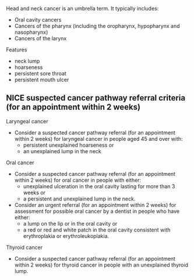 Head and neck cancer is an umbrella term. It typically includes:  
* Oral cavity cancers
* Cancers of the pharynx (including the oropharynx, hypopharynx and nasopharynx)
* Cancers of the larynx

  
Features  
* neck lump
* hoarseness
* persistent sore throat
* persistent mouth ulcer

  
  
NICE suspected cancer pathway referral criteria (for an appointment within 2 weeks)
-----------------------------------------------------------------------------------

  
Laryngeal cancer  
* Consider a suspected cancer pathway referral (for an appointment within 2 weeks) for laryngeal cancer in people aged 45 and over with:
	+ persistent unexplained hoarseness or
	+ an unexplained lump in the neck

  
Oral cancer  
* Consider a suspected cancer pathway referral (for an appointment within 2 weeks) for oral cancer in people with either:
	+ unexplained ulceration in the oral cavity lasting for more than 3 weeks or
	+ a persistent and unexplained lump in the neck.
* Consider an urgent referral (for an appointment within 2 weeks) for assessment for possible oral cancer by a dentist in people who have either:
	+ a lump on the lip or in the oral cavity or
	+ a red or red and white patch in the oral cavity consistent with erythroplakia or erythroleukoplakia.

  
Thyroid cancer  
* Consider a suspected cancer pathway referral (for an appointment within 2 weeks) for thyroid cancer in people with an unexplained thyroid lump.
